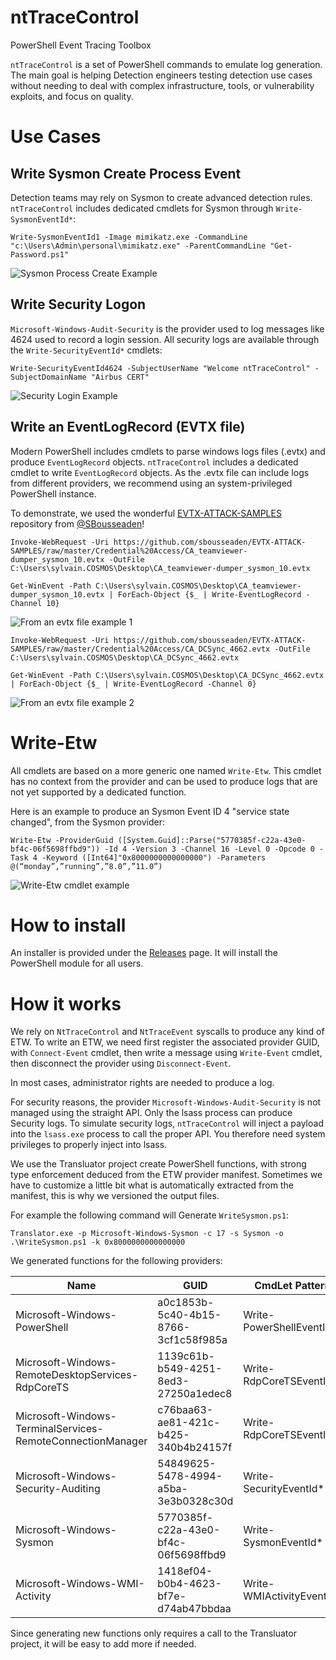 # ntTraceControl
PowerShell Event Tracing Toolbox


`ntTraceControl` is a set of PowerShell commands to emulate log generation. The main goal is helping Detection engineers testing detection use cases without needing to deal with complex infrastructure, tools, or vulnerability exploits, and focus on quality.

# Use Cases

## Write Sysmon Create Process Event

Detection teams may rely on Sysmon to create advanced detection rules. `ntTraceControl` includes dedicated cmdlets for Sysmon through `Write-SysmonEventId*`:

```
Write-SysmonEventId1 -Image mimikatz.exe -CommandLine "c:\Users\Admin\personal\mimikatz.exe" -ParentCommandLine "Get-Password.ps1"
```

![Sysmon Process Create Example](assets/example1.png)


## Write Security Logon

`Microsoft-Windows-Audit-Security` is the provider used to log messages like 4624 used to record a login session. All security logs are available through the `Write-SecurityEventId*` cmdlets:

```
Write-SecurityEventId4624 -SubjectUserName "Welcome ntTraceControl" -SubjectDomainName "Airbus CERT" 
```

![Security Login Example](assets/example2.png)

## Write an EventLogRecord (EVTX file)

Modern PowerShell includes cmdlets to parse windows logs files (.evtx) and produce `EventLogRecord` objects. `ntTraceControl` includes a dedicated cmdlet to write `EventLogRecord` objects. As the .evtx file can include logs from different providers, we recommend using an system-privileged PowerShell instance.

To demonstrate, we used the wonderful [EVTX-ATTACK-SAMPLES](https://github.com/sbousseaden/EVTX-ATTACK-SAMPLES) repository from [@SBousseaden](https://twitter.com/SBousseaden)!

```
Invoke-WebRequest -Uri https://github.com/sbousseaden/EVTX-ATTACK-SAMPLES/raw/master/Credential%20Access/CA_teamviewer-dumper_sysmon_10.evtx -OutFile C:\Users\sylvain.COSMOS\Desktop\CA_teamviewer-dumper_sysmon_10.evtx

Get-WinEvent -Path C:\Users\sylvain.COSMOS\Desktop\CA_teamviewer-dumper_sysmon_10.evtx | ForEach-Object {$_ | Write-EventLogRecord -Channel 10}
```

![From an evtx file example 1](assets/example3.png)

```
Invoke-WebRequest -Uri https://github.com/sbousseaden/EVTX-ATTACK-SAMPLES/raw/master/Credential%20Access/CA_DCSync_4662.evtx -OutFile C:\Users\sylvain.COSMOS\Desktop\CA_DCSync_4662.evtx

Get-WinEvent -Path C:\Users\sylvain.COSMOS\Desktop\CA_DCSync_4662.evtx | ForEach-Object {$_ | Write-EventLogRecord -Channel 0}
```

![From an evtx file example 2](assets/example4.png)

# Write-Etw

All cmdlets are based on a more generic one named `Write-Etw`. This cmdlet has no context from the provider and can be used to produce logs that are not yet supported by a dedicated function.

Here is an example to produce an Sysmon Event ID 4 "service state changed", from the Sysmon provider:

```
Write-Etw -ProviderGuid ([System.Guid]::Parse("5770385f-c22a-43e0-bf4c-06f5698ffbd9")) -Id 4 -Version 3 -Channel 16 -Level 0 -Opcode 0 -Task 4 -Keyword ([Int64]"0x8000000000000000") -Parameters @(“monday”,”running”,”8.0”,”11.0”)
```

![Write-Etw cmdlet example](assets/example5.png)

# How to install

An installer is provided under the [Releases](https://github.com/airbus-cert/ntTraceControl/releases/) page. It will install the PowerShell module for all users.

# How it works

We rely on `NtTraceControl` and `NtTraceEvent` syscalls to produce any kind of ETW.
To write an ETW, we need first register the associated provider GUID, with `Connect-Event` cmdlet, then write a message using `Write-Event` cmdlet, then disconnect the provider using `Disconnect-Event`.

In most cases, administrator rights are needed to produce a log.

For security reasons, the provider `Microsoft-Windows-Audit-Security` is not managed using the straight API. Only the lsass process can produce Security logs. To simulate security logs, `ntTraceControl` will inject a payload into the `lsass.exe` process to call the proper API. You therefore need system privileges to properly inject into lsass.

We use the Transluator project create PowerShell functions, with strong type enforcement deduced from the ETW provider manifest. Sometimes we have to customize a little bit what is automatically extracted from the manifest, this is why we versioned the output files.

For example the following command will Generate `WriteSysmon.ps1`:

```
Translator.exe -p Microsoft-Windows-Sysmon -c 17 -s Sysmon -o .\WriteSysmon.ps1 -k 0x8000000000000000
```

We generated functions for the following providers:

|Name|GUID|CmdLet Pattern|
|----|----|--------------|
|Microsoft-Windows-PowerShell|a0c1853b-5c40-4b15-8766-3cf1c58f985a|Write-PowerShellEventId*|
|Microsoft-Windows-RemoteDesktopServices-RdpCoreTS|1139c61b-b549-4251-8ed3-27250a1edec8|Write-RdpCoreTSEventId*|
|Microsoft-Windows-TerminalServices-RemoteConnectionManager|c76baa63-ae81-421c-b425-340b4b24157f|Write-RdpCoreTSEventId*|
|Microsoft-Windows-Security-Auditing|54849625-5478-4994-a5ba-3e3b0328c30d|Write-SecurityEventId*|
|Microsoft-Windows-Sysmon|5770385f-c22a-43e0-bf4c-06f5698ffbd9|Write-SysmonEventId*|
|Microsoft-Windows-WMI-Activity|1418ef04-b0b4-4623-bf7e-d74ab47bbdaa|Write-WMIActivityEventId*|

Since generating new functions only requires a call to the Transluator project, it will be easy to add more if needed.

